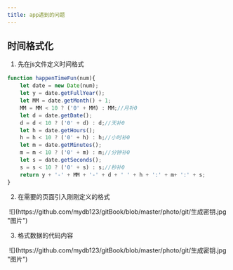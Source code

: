```yaml
---
title: app遇到的问题
---
```

## 时间格式化

1. 先在js文件定义时间格式
```js
function happenTimeFun(num){
	let date = new Date(num);
	let y = date.getFullYear();
	let MM = date.getMonth() + 1;
	MM = MM < 10 ? ('0' + MM) : MM;//月补0
	let d = date.getDate();
	d = d < 10 ? ('0' + d) : d;//天补0
	let h = date.getHours();
	h = h < 10 ? ('0' + h) : h;//小时补0
	let m = date.getMinutes();
	m = m < 10 ? ('0' + m) : m;//分钟补0
	let s = date.getSeconds();
	s = s < 10 ? ('0' + s) : s;//秒补0
	return y + '-' + MM + '-' + d + ' ' + h + ':' + m+ ':' + s;
}
```
2. 在需要的页面引入刚刚定义的格式
<img :src="$withBase('/tools/application/引入.png')">
![](https://github.com/mydb123/gitBook/blob/master/photo/git/生成密钥.jpg "图片")


3. 格式数据的代码内容
<img :src="$withBase('/tools/application/代码内容.png')">
![](https://github.com/mydb123/gitBook/blob/master/photo/git/生成密钥.jpg "图片")



